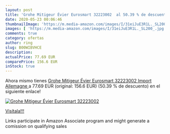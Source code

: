 ```yaml
---
layout: post
title: 'Grohe Mitigeur Évier Eurosmart 32223002  al 50.39 % de descuento'
date: 2020-05-23 00:06:46
thumbnailImage: 'https://m.media-amazon.com/images/I/31eiJuE3R1L._SL200_.jpg'
images: [ 'https://m.media-amazon.com/images/I/31eiJuE3R1L._SL200_.jpg' ]
comments: true
category: ofertas
author: ring
slug: B00WIBVHCE
description:
actualPrice: 77.69 EUR
comparePrice: 156.6 EUR
inStock: true
---
```


Ahora mismo tienes [Grohe Mitigeur Évier Eurosmart 32223002  Import Allemagne ](https://www.amazon.fr/dp/B00WIBVHCE/?tag=tolees0d-21) a 77.69 EUR (original: 156.6 EUR) (50.39 %  de descuento) en el siguiente enlace!

[![Grohe Mitigeur Évier Eurosmart 32223002 ](https://m.media-amazon.com/images/I/31eiJuE3R1L._SL200_.jpg)](https://www.amazon.fr/dp/B00WIBVHCE/?tag=tolees0d-21)

[Visítala!!!](https://www.amazon.fr/dp/B00WIBVHCE/?tag=tolees0d-21)

Links participate in Amazon Associate program and might generate a comission on qualifying sales
